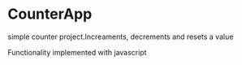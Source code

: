# CounterApp
<p> simple counter project.Increaments, decrements and resets a value </p>
<p> Functionality implemented with javascript </p>
